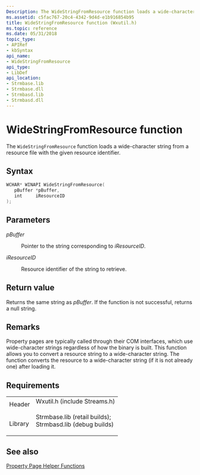 ```yaml
---
Description: The WideStringFromResource function loads a wide-character string from a resource file with the given resource identifier.
ms.assetid: c5fac767-20c4-4342-9d4d-e1b916854b95
title: WideStringFromResource function (Wxutil.h)
ms.topic: reference
ms.date: 05/31/2018
topic_type: 
- APIRef
- kbSyntax
api_name: 
- WideStringFromResource
api_type: 
- LibDef
api_location: 
- Strmbase.lib
- Strmbase.dll
- Strmbasd.lib
- Strmbasd.dll
---
```


# WideStringFromResource function

The `WideStringFromResource` function loads a wide-character string from a resource file with the given resource identifier.

## Syntax


```C++
WCHAR* WINAPI WideStringFromResource(
   pBuffer *pBuffer,
   int     iResourceID
);
```



## Parameters

<dl> <dt>

*pBuffer* 
</dt> <dd>

Pointer to the string corresponding to *iResourceID*.

</dd> <dt>

*iResourceID* 
</dt> <dd>

Resource identifier of the string to retrieve.

</dd> </dl>

## Return value

Returns the same string as *pBuffer*. If the function is not successful, returns a null string.

## Remarks

Property pages are typically called through their COM interfaces, which use wide-character strings regardless of how the binary is built. This function allows you to convert a resource string to a wide-character string. The function converts the resource to a wide-character string (if it is not already one) after loading it.

## Requirements



|                    |                                                                                                                                                                                            |
|--------------------|--------------------------------------------------------------------------------------------------------------------------------------------------------------------------------------------|
| Header<br/>  | <dl> <dt>Wxutil.h (include Streams.h)</dt> </dl>                                                                                    |
| Library<br/> | <dl> <dt>Strmbase.lib (retail builds); </dt> <dt>Strmbasd.lib (debug builds)</dt> </dl> |



## See also

<dl> <dt>

[Property Page Helper Functions](property-page-helper-functions.md)
</dt> </dl>

 

 




